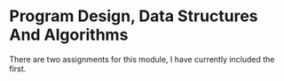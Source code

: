 # Program Design, Data Structures And Algorithms

There are two assignments for this module, I have currently included the first.
